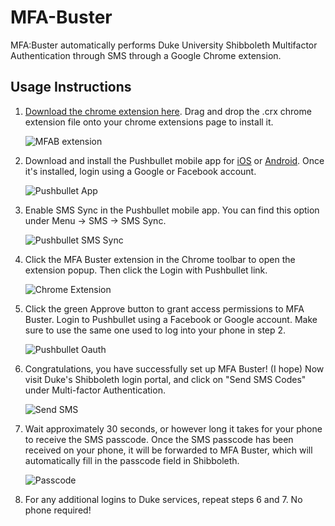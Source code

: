 # MFA-Buster
MFA:Buster automatically performs Duke University Shibboleth Multifactor Authentication through SMS through a Google Chrome extension.

## Usage Instructions

1. [Download the chrome extension here](MFAB.crx). Drag and drop the .crx chrome extension file onto your chrome extensions page to install it. 

    ![MFAB extension](MFAB/Screenshots/1.png)

2. Download and install the Pushbullet mobile app for [iOS](https://itunes.apple.com/us/app/pushbullet/id810352052) or [Android](https://play.google.com/store/apps/details?id=com.pushbullet.android). Once it's installed, login using a Google or Facebook account. 

    ![Pushbullet App](MFAB/Screenshots/2.png)

3. Enable SMS Sync in the Pushbullet mobile app. You can find this option under Menu -> SMS -> SMS Sync. 

    ![Pushbullet SMS Sync](MFAB/Screenshots/3.png)

4. Click the MFA Buster extension in the Chrome toolbar to open the extension popup. Then click the Login with Pushbullet link. 

    ![Chrome Extension](MFAB/Screenshots/4.png)

5. Click the green Approve button to grant access permissions to MFA Buster. Login to Pushbullet using a Facebook or Google account. Make sure to use the same one used to log into your phone in step 2. 

    ![Pushbullet Oauth](MFAB/Screenshots/5.png)

6. Congratulations, you have successfully set up MFA Buster! (I hope) Now visit Duke's Shibboleth login portal, and click on "Send SMS Codes" under Multi-factor Authentication. 

    ![Send SMS](MFAB/Screenshots/6.png)

7. Wait approximately 30 seconds, or however long it takes for your phone to receive the SMS passcode. Once the SMS passcode has been received on your phone, it will be forwarded to MFA Buster, which will automatically fill in the passcode field in Shibboleth. 

    ![Passcode](MFAB/Screenshots/7.png)

8. For any additional logins to Duke services, repeat steps 6 and 7. No phone required!
